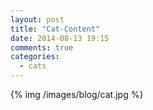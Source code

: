 ```yaml
---
layout: post
title: "Cat-Content"
date: 2014-08-13 19:15
comments: true
categories:
  - cats
---
```

{% img /images/blog/cat.jpg %}

